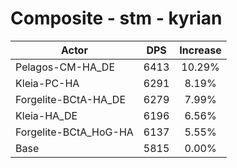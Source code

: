 # Composite - stm - kyrian
| Actor | DPS | Increase |
|---|:---:|:---:|
|Pelagos-CM-HA_DE|6413|10.29%|
|Kleia-PC-HA|6291|8.19%|
|Forgelite-BCtA-HA_DE|6279|7.99%|
|Kleia-HA_DE|6196|6.56%|
|Forgelite-BCtA_HoG-HA|6137|5.55%|
|Base|5815|0.00%|
